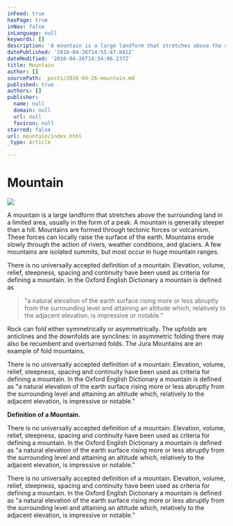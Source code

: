 ```yaml
---
inFeed: true
hasPage: true
inNav: false
inLanguage: null
keywords: []
description: 'A mountain is a large landform that stretches above the surrounding land in a limited area, usually in the form of a peak. A mountain is generally steeper than a hill. Mountains are formed through tectonic forces or volcanism. These forces can locally raise the surface of the earth. Mountains erode slowly through the action of rivers, weather conditions, and glaciers. A few mountains are isolated summits, but most occur in huge mountain ranges.'
datePublished: '2016-04-26T14:55:47.881Z'
dateModified: '2016-04-26T14:54:06.237Z'
title: Mountain
author: []
sourcePath: _posts/2016-04-26-mountain.md
published: true
authors: []
publisher:
  name: null
  domain: null
  url: null
  favicon: null
starred: false
url: mountain/index.html
_type: Article

---
```

# Mountain
![](https://the-grid-user-content.s3-us-west-2.amazonaws.com/93e6f1a1-d61e-4b7f-bb4c-8bc15a57f798.jpg)

A mountain is a large landform that stretches above the surrounding land in a limited area, usually in the form of a peak. A mountain is generally steeper than a hill. Mountains are formed through tectonic forces or volcanism. These forces can locally raise the surface of the earth. Mountains erode slowly through the action of rivers, weather conditions, and glaciers. A few mountains are isolated summits, but most occur in huge mountain ranges.

There is no universally accepted definition of a mountain. Elevation, volume, relief, steepness, spacing and continuity have been used as criteria for defining a mountain. In the Oxford English Dictionary a mountain is defined as 
> 
> "a natural elevation of the earth surface rising more or less abruptly from the surrounding level and attaining an altitude which, relatively to the adjacent elevation, is impressive or notable."
> 
> 

Rock can fold either symmetrically or asymmetrically. The upfolds are anticlines and the downfolds are synclines: in asymmetric folding there may also be recumbent and overturned folds. The Jura Mountains are an example of fold mountains.

There is no universally accepted definition of a mountain. Elevation, volume, relief, steepness, spacing and continuity have been used as criteria for defining a mountain. In the Oxford English Dictionary a mountain is defined as "a natural elevation of the earth surface rising more or less abruptly from the surrounding level and attaining an altitude which, relatively to the adjacent elevation, is impressive or notable."

**Definition of a Mountain.**

There is no universally accepted definition of a mountain. Elevation, volume, relief, steepness, spacing and continuity have been used as criteria for defining a mountain. In the Oxford English Dictionary a mountain is defined as "a natural elevation of the earth surface rising more or less abruptly from the surrounding level and attaining an altitude which, relatively to the adjacent elevation, is impressive or notable."

There is no universally accepted definition of a mountain. Elevation, volume, relief, steepness, spacing and continuity have been used as criteria for defining a mountain. In the Oxford English Dictionary a mountain is defined as "a natural elevation of the earth surface rising more or less abruptly from the surrounding level and attaining an altitude which, relatively to the adjacent elevation, is impressive or notable."